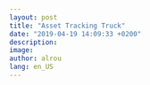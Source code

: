```yaml
---
layout: post
title: "Asset Tracking Truck"
date: "2019-04-19 14:09:33 +0200"
description:
image:
author: alrou
lang: en_US
---
```

